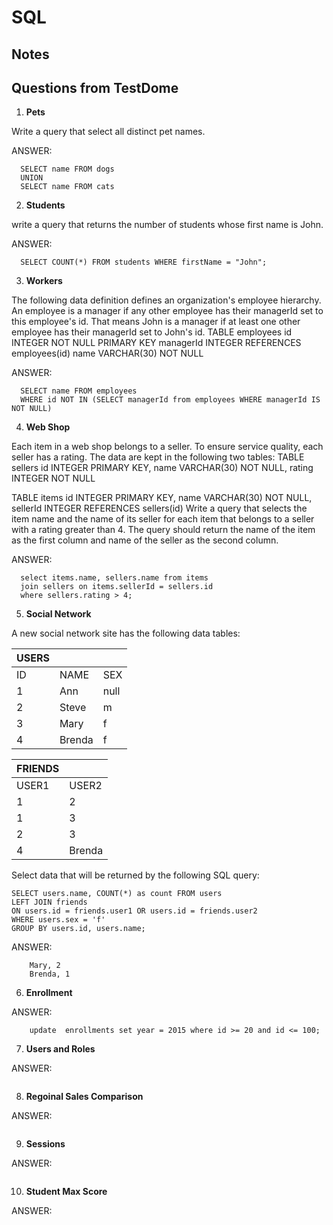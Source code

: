 # SQL

## Notes


## Questions from TestDome

1) **Pets**

Write a query that select all distinct pet names.

ANSWER:
```
  SELECT name FROM dogs 
  UNION 
  SELECT name FROM cats
```
2) **Students**

write a query that returns the number of students whose first name is John.

ANSWER:
```
  SELECT COUNT(*) FROM students WHERE firstName = "John";
```
3) **Workers**

The following data definition defines an organization's employee hierarchy.
An employee is a manager if any other employee has their managerId set to this employee's id. That means John is a manager if at least one other employee has their managerId set to John's id.
TABLE employees
  id INTEGER NOT NULL PRIMARY KEY
  managerId INTEGER REFERENCES employees(id)
  name VARCHAR(30) NOT NULL


ANSWER:
```
  SELECT name FROM employees
  WHERE id NOT IN (SELECT managerId from employees WHERE managerId IS NOT NULL)
```
4) **Web Shop**

Each item in a web shop belongs to a seller. To ensure service quality, each seller has a rating.
The data are kept in the following two tables:
TABLE sellers
  id INTEGER PRIMARY KEY,
  name VARCHAR(30) NOT NULL,
  rating INTEGER NOT NULL

TABLE items
  id INTEGER PRIMARY KEY,
  name VARCHAR(30) NOT NULL,
  sellerId INTEGER REFERENCES sellers(id)
Write a query that selects the item name and the name of its seller for each item that belongs to a seller with a rating greater than 4. The query should return the name of the item as the first column and name of the seller as the second column.

ANSWER:
```
  select items.name, sellers.name from items
  join sellers on items.sellerId = sellers.id
  where sellers.rating > 4;
```
5) **Social Network**

A new social network site has the following data tables:

|   USERS  |           |         |
|----------|-----------|---------|
|   ID     |   NAME    |   SEX   |
|   1      |   Ann     |   null  |
|   2      |   Steve   |   m     |
|   3      |   Mary    |   f     |
|   4      |   Brenda  |   f     |

|   FRIENDS  |           |
|------------|-----------|
|   USER1    |   USER2   |
|   1        |   2       |
|   1        |   3       |
|   2        |   3       |
|   4        |   Brenda  |


Select data that will be returned by the following SQL query:

```
SELECT users.name, COUNT(*) as count FROM users
LEFT JOIN friends
ON users.id = friends.user1 OR users.id = friends.user2
WHERE users.sex = 'f'
GROUP BY users.id, users.name;
```

ANSWER:

```
  	Mary, 2
	Brenda, 1
```

6) **Enrollment**




ANSWER:

```
	update  enrollments set year = 2015 where id >= 20 and id <= 100;
```

7) **Users and Roles**




ANSWER:

```

```


8) **Regoinal Sales Comparison**




ANSWER:

```

```

9) **Sessions**



ANSWER:

```

```

10) **Student Max Score**



ANSWER:

```

```
